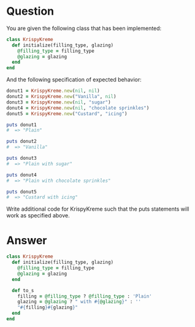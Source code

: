 # Question

You are given the following class that has been implemented:

```ruby
class KrispyKreme
  def initialize(filling_type, glazing)
    @filling_type = filling_type
    @glazing = glazing
  end
end
```

And the following specification of expected behavior:

```ruby
donut1 = KrispyKreme.new(nil, nil)
donut2 = KrispyKreme.new("Vanilla", nil)
donut3 = KrispyKreme.new(nil, "sugar")
donut4 = KrispyKreme.new(nil, "chocolate sprinkles")
donut5 = KrispyKreme.new("Custard", "icing")

puts donut1
#  => "Plain"

puts donut2
#  => "Vanilla"

puts donut3
#  => "Plain with sugar"

puts donut4
#  => "Plain with chocolate sprinkles"

puts donut5
#  => "Custard with icing"
````

Write additional code for KrispyKreme such that the puts statements will work 
as specified above.

# Answer

```ruby
class KrispyKreme
  def initialize(filling_type, glazing)
    @filling_type = filling_type
    @glazing = glazing
  end

  def to_s
    filling = @filling_type ? @filling_type : 'Plain'
    glazing = @glazing ? " with #{@glazing}" : ''
    "#{filling}#{glazing}"
  end
end
```
